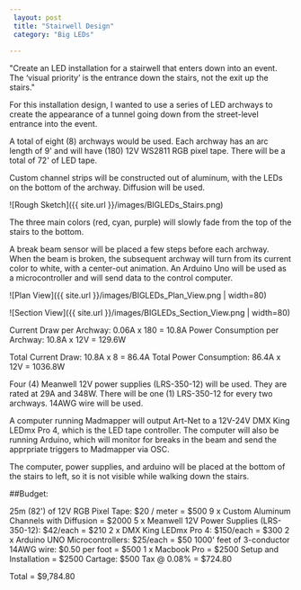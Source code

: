 ```yaml
---
 layout: post
 title: "Stairwell Design"
 category: "Big LEDs"
 
---
```


"Create an LED installation for a stairwell that enters down into an event. The ‘visual priority’ is the entrance down the stairs, not the exit up the stairs."

For this installation design, I wanted to use a series of LED archways to create the appearance of a tunnel going down from the street-level entrance into the event. 

A total of eight (8) archways would be used. Each archway has an arc length of 9' and will have (180) 12V WS2811 RGB pixel tape. There will be a total of 72' of LED tape. 

Custom channel strips will be constructed out of aluminum, with the LEDs on the bottom of the archway. Diffusion will be used. 

![Rough Sketch]({{ site.url }}/images/BIGLEDs_Stairs.png)

The three main colors (red, cyan, purple) will slowly fade from the top of the stairs to the bottom. 

A break beam sensor will be placed a few steps before each archway. When the beam is broken, the subsequent archway will turn from its current color to white, with a center-out animation. An Arduino Uno will be used as a microcontroller and will send data to the control computer. 

![Plan View]({{ site.url }}/images/BIGLEDs_Plan_View.png | width=80)

![Section View]({{ site.url }}/images/BIGLEDs_Section_View.png | width=80)


Current Draw per Archway: 0.06A x 180 = 10.8A
Power Consumption per Archway: 10.8A x 12V = 129.6W

Total Current Draw: 10.8A x 8 = 86.4A
Total Power Consumption: 86.4A x 12V = 1036.8W


Four (4) Meanwell 12V power supplies (LRS-350-12) will be used. They are rated at 29A and 348W.
There will be one (1) LRS-350-12 for every two archways. 14AWG wire will be used. 

A computer running Madmapper will output Art-Net to a 12V-24V DMX King LEDmx Pro 4, which is the LED tape controller.  The computer will also be running Arduino, which will monitor for breaks in the beam and send the apprpriate triggers to Madmapper via OSC. 

The computer, power supplies, and arduino will be placed at the bottom of the stairs to left, so it is not visible while walking down the stairs. 


##Budget:

25m (82') of 12V RGB Pixel Tape: $20 / meter = $500
9 x Custom Aluminum Channels with Diffusion = $2000
5 x Meanwell 12V Power Supplies (LRS-350-12): $42/each = $210
2 x DMX King LEDmx Pro 4: $150/each = $300
2 x Arduino UNO Microcontrollers: $25/each = $50
1000' feet of 3-conductor 14AWG wire: $0.50 per foot = $500
1 x Macbook Pro = $2500
Setup and Installation = $2500
Cartage: $500
Tax @ 0.08% = $724.80

Total = $9,784.80

